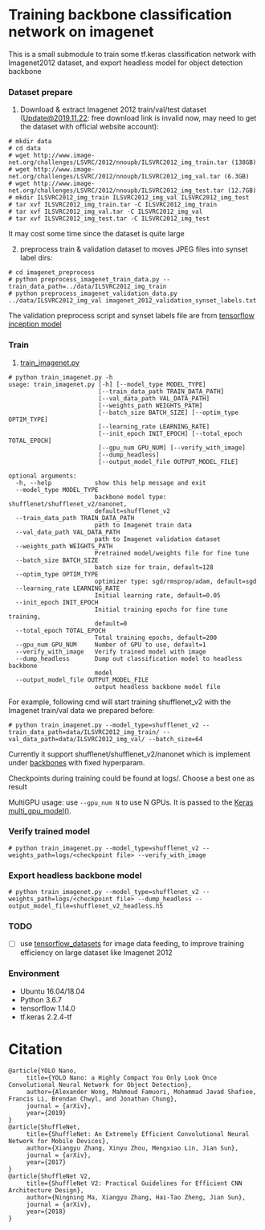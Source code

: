 # Training backbone classification network on imagenet

This is a small submodule to train some tf.keras classification network with Imagenet2012 dataset, and export headless model for object detection backbone

### Dataset prepare
1. Download & extract Imagenet 2012 train/val/test dataset (Update@2019.11.22: free download link is invalid now, may need to get the dataset with official website account):

```
# mkdir data
# cd data
# wget http://www.image-net.org/challenges/LSVRC/2012/nnoupb/ILSVRC2012_img_train.tar (138GB)
# wget http://www.image-net.org/challenges/LSVRC/2012/nnoupb/ILSVRC2012_img_val.tar (6.3GB)
# wget http://www.image-net.org/challenges/LSVRC/2012/nnoupb/ILSVRC2012_img_test.tar (12.7GB)
# mkdir ILSVRC2012_img_train ILSVRC2012_img_val ILSVRC2012_img_test
# tar xvf ILSVRC2012_img_train.tar -C ILSVRC2012_img_train
# tar xvf ILSVRC2012_img_val.tar -C ILSVRC2012_img_val
# tar xvf ILSVRC2012_img_test.tar -C ILSVRC2012_img_test
```

It may cost some time since the dataset is quite large

2. preprocess train & validation dataset to moves JPEG files into synset label dirs:

```
# cd imagenet_preprocess
# python preprocess_imagenet_train_data.py --train_data_path=../data/ILSVRC2012_img_train
# python preprocess_imagenet_validation_data.py ../data/ILSVRC2012_img_val imagenet_2012_validation_synset_labels.txt
```

The validation preprocess script and synset labels file are from [tensorflow inception model](https://github.com/tensorflow/models/tree/master/research/inception/inception/data)

### Train
1. [train_imagenet.py](https://github.com/david8862/keras-YOLOv3-model-set/blob/master/common/backbones/imagenet_training/train_imagenet.py)
```
# python train_imagenet.py -h
usage: train_imagenet.py [-h] [--model_type MODEL_TYPE]
                         [--train_data_path TRAIN_DATA_PATH]
                         [--val_data_path VAL_DATA_PATH]
                         [--weights_path WEIGHTS_PATH]
                         [--batch_size BATCH_SIZE] [--optim_type OPTIM_TYPE]
                         [--learning_rate LEARNING_RATE]
                         [--init_epoch INIT_EPOCH] [--total_epoch TOTAL_EPOCH]
                         [--gpu_num GPU_NUM] [--verify_with_image]
                         [--dump_headless]
                         [--output_model_file OUTPUT_MODEL_FILE]

optional arguments:
  -h, --help            show this help message and exit
  --model_type MODEL_TYPE
                        backbone model type: shufflenet/shufflenet_v2/nanonet,
                        default=shufflenet_v2
  --train_data_path TRAIN_DATA_PATH
                        path to Imagenet train data
  --val_data_path VAL_DATA_PATH
                        path to Imagenet validation dataset
  --weights_path WEIGHTS_PATH
                        Pretrained model/weights file for fine tune
  --batch_size BATCH_SIZE
                        batch size for train, default=128
  --optim_type OPTIM_TYPE
                        optimizer type: sgd/rmsprop/adam, default=sgd
  --learning_rate LEARNING_RATE
                        Initial learning rate, default=0.05
  --init_epoch INIT_EPOCH
                        Initial training epochs for fine tune training,
                        default=0
  --total_epoch TOTAL_EPOCH
                        Total training epochs, default=200
  --gpu_num GPU_NUM     Number of GPU to use, default=1
  --verify_with_image   Verify trained model with image
  --dump_headless       Dump out classification model to headless backbone
                        model
  --output_model_file OUTPUT_MODEL_FILE
                        output headless backbone model file
```

For example, following cmd will start training shufflenet_v2 with the Imagenet train/val data we prepared before:

```
# python train_imagenet.py --model_type=shufflenet_v2 --train_data_path=data/ILSVRC2012_img_train/ --val_data_path=data/ILSVRC2012_img_val/ --batch_size=64
```

Currently it support shufflenet/shufflenet_v2/nanonet which is implement under [backbones](https://github.com/david8862/keras-YOLOv3-model-set/tree/master/common/backbones) with fixed hyperparam.

Checkpoints during training could be found at logs/. Choose a best one as result

MultiGPU usage: use `--gpu_num N` to use N GPUs. It is passed to the [Keras multi_gpu_model()](https://keras.io/utils/#multi_gpu_model).


### Verify trained model

```
# python train_imagenet.py --model_type=shufflenet_v2 --weights_path=logs/<checkpoint file> --verify_with_image
```

### Export headless backbone model

```
# python train_imagenet.py --model_type=shufflenet_v2 --weights_path=logs/<checkpoint file> --dump_headless --output_model_file=shufflenet_v2_headless.h5
```

### TODO
- [ ] use [tensorflow_datasets](https://github.com/tensorflow/datasets) for image data feeding, to improve training efficiency on large dataset like Imagenet 2012


### Environment
- Ubuntu 16.04/18.04
- Python 3.6.7
- tensorflow 1.14.0
- tf.keras 2.2.4-tf


# Citation
```
@article{YOLO Nano,
     title={YOLO Nano: a Highly Compact You Only Look Once Convolutional Neural Network for Object Detection},
     author={Alexander Wong, Mahmoud Famuori, Mohammad Javad Shafiee, Francis Li, Brendan Chwyl, and Jonathan Chung},
     journal = {arXiv},
     year={2019}
}
@article{ShuffleNet,
     title={ShuffleNet: An Extremely Efficient Convolutional Neural Network for Mobile Devices},
     author={Xiangyu Zhang, Xinyu Zhou, Mengxiao Lin, Jian Sun},
     journal = {arXiv},
     year={2017}
}
@article{ShuffleNet V2,
     title={ShuffleNet V2: Practical Guidelines for Efficient CNN Architecture Design},
     author={Ningning Ma, Xiangyu Zhang, Hai-Tao Zheng, Jian Sun},
     journal = {arXiv},
     year={2018}
}
```
